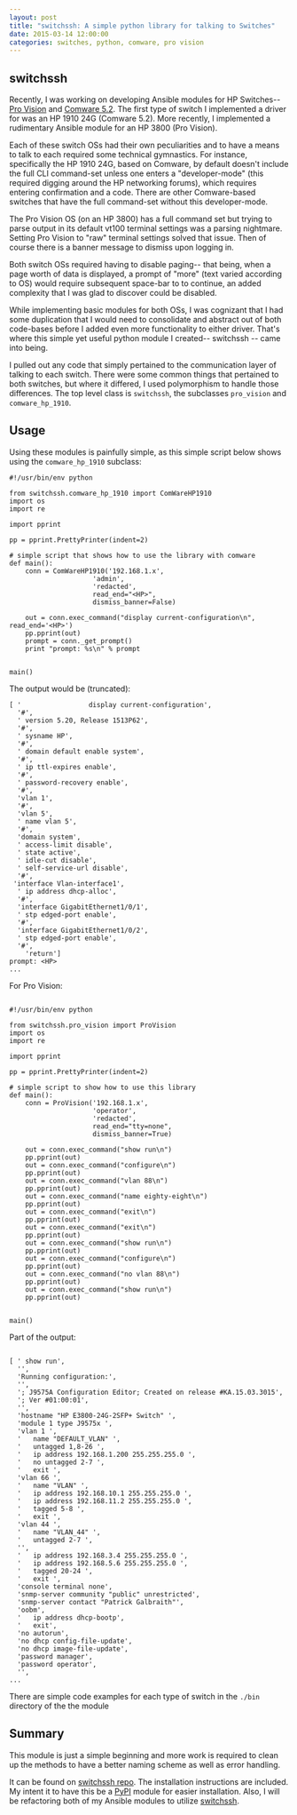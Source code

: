```yaml
---
layout: post
title: "switchssh: A simple python library for talking to Switches"
date: 2015-03-14 12:00:00 
categories: switches, python, comware, pro vision
---
```


## switchssh

Recently, I was working on developing Ansible modules for HP Switches-- [Pro Vision][provision] and [Comware 5.2][comware]. The first type of switch I implemented a driver for was an HP 1910 24G (Comware 5.2). More recently, I implemented a rudimentary Ansible module for an HP 3800 (Pro Vision). 

Each of these switch OSs had their own peculiarities and to have a means to talk to each required some technical gymnastics. For instance, specifically the HP 1910 24G, based on Comware, by default doesn't include the full CLI command-set unless one enters a "developer-mode" (this required digging around the HP networking forums), which requires entering confirmation and a code. There are other Comware-based switches that have the full command-set without this developer-mode.

The Pro Vision OS (on an HP 3800) has a full command set but trying to parse output in its default vt100 terminal settings was a parsing nightmare. Setting Pro Vision to "raw" terminal settings solved that issue. Then of course there is a banner message to dismiss upon logging in.

Both switch OSs required having to disable paging-- that being, when a page worth of data is displayed, a prompt of "more" (text varied according to OS) would require subsequent space-bar to to continue, an added complexity that I was glad to discover could be disabled.

While implementing basic modules for both OSs, I was cognizant that I had some duplication that I would need to consolidate and abstract out of both code-bases before I added even more functionality to either driver. That's where this simple yet useful python module I created-- switchssh -- came into being.

I pulled out any code that simply pertained to the communication layer of talking to each switch. There were some common things that pertained to both switches, but where it differed, I used polymorphism to handle those differences. The top level class is ```switchssh```, the subclasses ```pro_vision``` and ```comware_hp_1910```. 


## Usage

Using these modules is painfully simple, as this simple script below shows using the ```comware_hp_1910``` subclass:

```
#!/usr/bin/env python

from switchssh.comware_hp_1910 import ComWareHP1910
import os
import re

import pprint

pp = pprint.PrettyPrinter(indent=2)

# simple script that shows how to use the library with comware
def main():
    conn = ComWareHP1910('192.168.1.x',
                     'admin',
                     'redacted',
                     read_end="<HP>",
                     dismiss_banner=False)

    out = conn.exec_command("display current-configuration\n", read_end='<HP>')
    pp.pprint(out)
    prompt = conn._get_prompt()
    print "prompt: %s\n" % prompt


main()

```

The output would be (truncated):

```
[ '                 display current-configuration',
  '#',
  ' version 5.20, Release 1513P62',
  '#',
  ' sysname HP',
  '#',
  ' domain default enable system',
  '#',
  ' ip ttl-expires enable',
  '#',
  ' password-recovery enable',
  '#',
  'vlan 1',
  '#',
  'vlan 5',
  ' name vlan 5',
  '#',
  'domain system',
  ' access-limit disable',
  ' state active',
  ' idle-cut disable',
  ' self-service-url disable',
  '#',
 'interface Vlan-interface1',
  ' ip address dhcp-alloc',
  '#',
  'interface GigabitEthernet1/0/1',
  ' stp edged-port enable',
  '#',
  'interface GigabitEthernet1/0/2',
  ' stp edged-port enable',
  '#',
    'return']
prompt: <HP>
...

```

For Pro Vision:

```

#!/usr/bin/env python

from switchssh.pro_vision import ProVision
import os
import re

import pprint

pp = pprint.PrettyPrinter(indent=2)

# simple script to show how to use this library
def main():
    conn = ProVision('192.168.1.x',
                     'operator',
                     'redacted',
                     read_end="tty=none",
                     dismiss_banner=True)

    out = conn.exec_command("show run\n")
    pp.pprint(out)
    out = conn.exec_command("configure\n")
    pp.pprint(out)
    out = conn.exec_command("vlan 88\n")
    pp.pprint(out)
    out = conn.exec_command("name eighty-eight\n")
    pp.pprint(out)
    out = conn.exec_command("exit\n")
    pp.pprint(out)
    out = conn.exec_command("exit\n")
    pp.pprint(out)
    out = conn.exec_command("show run\n")
    pp.pprint(out)
    out = conn.exec_command("configure\n")
    pp.pprint(out)
    out = conn.exec_command("no vlan 88\n")
    pp.pprint(out)
    out = conn.exec_command("show run\n")
    pp.pprint(out)


main()
```

Part of the output:

```

[ ' show run',
  '',
  'Running configuration:',
  '',
  '; J9575A Configuration Editor; Created on release #KA.15.03.3015',
  '; Ver #01:00:01',
  '',
  'hostname "HP E3800-24G-2SFP+ Switch" ',
  'module 1 type J9575x ',
  'vlan 1 ',
  '   name "DEFAULT_VLAN" ',
  '   untagged 1,8-26 ',
  '   ip address 192.168.1.200 255.255.255.0 ',
  '   no untagged 2-7 ',
  '   exit ',
  'vlan 66 ',
  '   name "VLAN" ',
  '   ip address 192.168.10.1 255.255.255.0 ',
  '   ip address 192.168.11.2 255.255.255.0 ',
  '   tagged 5-8 ',
  '   exit ',
  'vlan 44 ',
  '   name "VLAN_44" ',
  '   untagged 2-7 ',
  '',
  '   ip address 192.168.3.4 255.255.255.0 ',
  '   ip address 192.168.5.6 255.255.255.0 ',
  '   tagged 20-24 ',
  '   exit ',
  'console terminal none',
  'snmp-server community "public" unrestricted',
  'snmp-server contact "Patrick Galbraith"',
  'oobm',
  '   ip address dhcp-bootp',
  '   exit',
  'no autorun',
  'no dhcp config-file-update',
  'no dhcp image-file-update',
  'password manager',
  'password operator',
  '',
...

```

There are simple code examples for each type of switch in the ```./bin``` directory of the the module

## Summary

This module is just a simple beginning and more work is required to clean up the methods to have a better naming scheme as well as error handling.

It can be found on [switchssh repo][switchssh]. The installation instructions are included. My intent it to have this be a [PyPI][PyPI] module for easier installation. Also, I will be refactoring both of my Ansible modules to utilize [switchssh][switchssh].


[comware]: https://github.com/CaptTofu/comware_5_2
[provision]: https://github.com/CaptTofu/pro_vision
[switchssh]: https://github.com/CaptTofu/switchssh
[PyPI]: https://pypi.python.org/pypi
[Solum]: https://wiki.openstack.org/wiki/Solum
[ansible_galaxy]: https://galaxy.ansible.com
[ansible_docker_presentation]: http://www.slideshare.net/PatrickGalbraith/docker-ansible-34909080
[nova_containers_openstack]: http://blog.docker.io/2013/06/openstack-docker-manage-linux-containers-with-nova/
[dockenstack]: https://index.docker.io/u/ewindisch/dockenstack/
[openstack_docker]: https://wiki.openstack.org/wiki/Docker
[openshift]: https://www.openshift.com/?sc_cid=70160000000UJArAAO&gclid=COfd-Oz-5b4CFcHm7AodS1gA7Q
[freebsd_jail]: http://www.freebsd.org/doc/handbook/jails.html 
[docker_image_registry]: https://registry.hub.docker.com/
[helion]: http://www8.hp.com/us/en/cloud/helion-overview.html
[coreos]: http://coreos.com
[systemd]: http://www.freedesktop.org/wiki/Software/systemd/
[etcd]: https://github.com/coreos/etcd
[fleet]: https://github.com/coreos/fleet
[confd]: https://github.com/kelseyhightower/confd
[golang]: http://golang.org
[elkstack]: http://www.elasticsearch.org/webinars/elk-stack-devops-environment/ 
[marcel_blog]: http://marceldegraaf.net/2014/05/05/coreos-follow-up-sinatra-logstash-elasticsearch-kibana.html
[marcel_code]: https://github.com/marceldegraaf/blog-coreos-2
